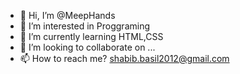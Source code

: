 - 👋 Hi, I’m @MeepHands
- 👀 I’m interested in Proggraming 
- 🌱 I’m currently learning HTML,CSS
- 💞️ I’m looking to collaborate on ...
- 📫 How to reach me? shabib.basil2012@gmail.com

<!---
MeepHands/MeepHands is a ✨ special ✨ repository because its `README.md` (this file) appears on your GitHub profile.
You can click the Preview link to take a look at your changes.
--->
